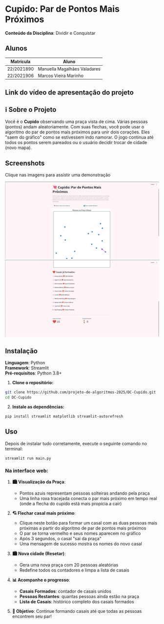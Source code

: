 # Cupido: Par de Pontos Mais Próximos

**Conteúdo da Disciplina**: Dividir e Conquistar<br>

## Alunos
|Matrícula | Aluno |
| -- | -- |
| 22/2021890  |  Manuella Magalhães Valadares |
| 22/2021906  |  Marcos Vieira Marinho |

## Link do vídeo de apresentação do projeto


## ℹ️ Sobre o Projeto

Você é o **Cupido** observando uma praça vista de cima. Várias pessoas (pontos) andam aleatoriamente. Com suas flechas, você pode usar o algoritmo do par de pontos mais próximos para unir dois corações. Eles "saem do gráfico" como se estivessem indo namorar. O jogo continua até todos os pontos serem pareados ou o usuário decidir trocar de cidade (novo mapa).


## Screenshots

Clique nas imagens para assistir uma demonstração

[![tela inicial](image.png)](https://www.youtube.com/watch?v=HwRLZ7BuL8s)
[![resultado de casais formados](image-1.png)](https://www.youtube.com/watch?v=HwRLZ7BuL8s)


## Instalação 
**Linguagem**: Python<br>
**Framework**: Streamlit<br>
**Pré-requisitos**: Python 3.8+

1. **Clone o repositório:**
```bash
git clone https://github.com/projeto-de-algoritmos-2025/DC-Cupido.git
cd DC-Cupido
```
2. **Instale as dependências:**
```bash
pip install streamlit matplotlib streamlit-autorefresh
```
## Uso 
Depois de instalar tudo corretamente, execute o seguinte comando no terminal:
```bash
streamlit run main.py
```
### Na interface web:

1. **🏙️ Visualização da Praça**: 
   - Pontos azuis representam pessoas solteiras andando pela praça
   - Uma linha roxa tracejada conecta o par mais próximo em tempo real (onde a flecha do cupido está mais propícia a cair)

2. **💘 Flechar casal mais próximo**: 
   - Clique neste botão para formar um casal com as duas pessoas mais próximas a partir do algoritmo de par de pontos mais próximos
   - O par se torna vermelho e seus nomes aparecem no gráfico
   - Após 3 segundos, o casal "sai da praça"
   - Uma mensagem de sucesso mostra os nomes do novo casal

3. **🏙️ Nova cidade (Resetar)**:
   - Gera uma nova praça com 20 pessoas aleatórias
   - Redefine todos os contadores e limpa a lista de casais

4. **📊 Acompanhe o progresso**:
   - **Casais Formados**: contador de casais unidos
   - **Pessoas Restantes**: quantas pessoas ainda estão na praça
   - **Lista de Casais**: histórico completo dos casais formados

5. **🎯 Objetivo**: Continue formando casais até que todas as pessoas encontrem seu par!

